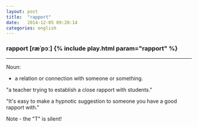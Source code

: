 ```yaml
---
layout: post
title:  "rapport"
date:   2014-12-05 09:20:14 
categories: english
---
```

### rapport [ræˈpɔː] {% include play.html param="rapport" %}
-----------
Noun:

- a relation or connection with someone or something.

"a teacher trying to establish a close rapport with students." 

"It's easy to make a hypnotic suggestion to someone you have a good rapport with."

Note - the "T" is silent! 

